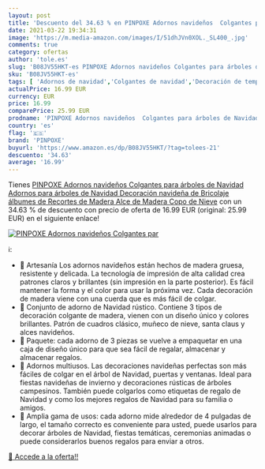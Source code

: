 ```yaml
---
layout: post
title: 'Descuento del 34.63 % en PINPOXE Adornos navideños  Colgantes par'
date: 2021-03-22 19:34:31
image: 'https://m.media-amazon.com/images/I/51dhJVn0XOL._SL400_.jpg'
comments: true
category: ofertas
author: 'tole.es'
slug: 'B08JV55HKT-es PINPOXE Adornos navideños Colgantes para árboles de...'
sku: 'B08JV55HKT-es'
tags: [ 'Adornos de navidad','Colgantes de navidad','Decoración de temporada','Decoración del hogar','Hogar y cocina','navidad','pinpoxe', ]
actualPrice: 16.99 EUR
currency: EUR
price: 16.99
comparePrice: 25.99 EUR
prodname: 'PINPOXE Adornos navideños  Colgantes para árboles de Navidad  Adornos para árboles de Navidad  Decoración navideña de Bricolaje  álbumes de Recortes de Madera Alce de Madera Copo de Nieve'
country: 'es'
flag: '🇪🇸'
brand: 'PINPOXE'
buyurl: 'https://www.amazon.es/dp/B08JV55HKT/?tag=tolees-21'
descuento: '34.63'
average: '16.99'
---
```


Tienes [PINPOXE Adornos navideños  Colgantes para árboles de Navidad  Adornos para árboles de Navidad  Decoración navideña de Bricolaje  álbumes de Recortes de Madera Alce de Madera Copo de Nieve](https://www.amazon.es/dp/B08JV55HKT/?tag=tolees-21) con un 34.63 % de descuento con precio de oferta de 16.99 EUR (original: 25.99 EUR) en el siguiente enlace!

[![PINPOXE Adornos navideños  Colgantes par](https://m.media-amazon.com/images/I/51dhJVn0XOL._SL400_.jpg)](https://www.amazon.es/dp/B08JV55HKT/?tag=tolees-21)

ℹ️:

- 🎁 Artesanía Los adornos navideños están hechos de madera gruesa, resistente y delicada. La tecnología de impresión de alta calidad crea patrones claros y brillantes (sin impresión en la parte posterior). Es fácil mantener la forma y el color para usar la próxima vez. Cada decoración de madera viene con una cuerda que es más fácil de colgar.
- 🎁 Conjunto de adorno de Navidad rústico. Contiene 3 tipos de decoración colgante de madera, vienen con un diseño único y colores brillantes. Patrón de cuadros clásico, muñeco de nieve, santa claus y alces navideños.
- 🎁 Paquete: cada adorno de 3 piezas se vuelve a empaquetar en una caja de diseño único para que sea fácil de regalar, almacenar y almacenar regalos.
- 🎁 Adornos multiusos. Las decoraciones navideñas perfectas son más fáciles de colgar en el árbol de Navidad, puertas y ventanas. Ideal para fiestas navideñas de invierno y decoraciones rústicas de árboles campesinos. También puede colgarlos como etiquetas de regalo de Navidad y como los mejores regalos de Navidad para su familia o amigos.
- 🎁 Amplia gama de usos: cada adorno mide alrededor de 4 pulgadas de largo, el tamaño correcto es conveniente para usted, puede usarlos para decorar árboles de Navidad, fiestas temáticas, ceremonias animadas o puede considerarlos buenos regalos para enviar a otros.

[🛒 Accede a la oferta!!](https://www.amazon.es/dp/B08JV55HKT/?tag=tolees-21)
